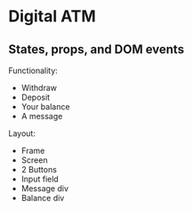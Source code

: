 # Digital ATM
## States, props, and DOM events

Functionality:
- Withdraw
- Deposit
- Your balance
- A message

Layout:
- Frame
- Screen
- 2 Buttons
- Input field
- Message div
- Balance div